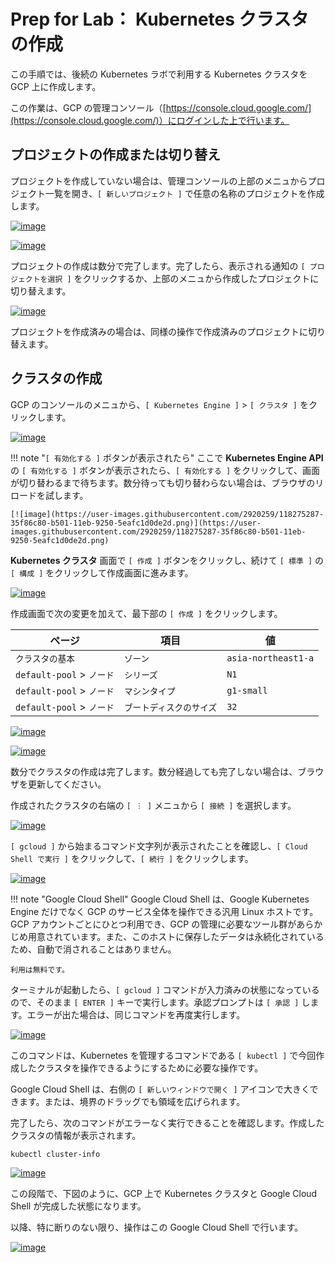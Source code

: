# Prep for Lab： Kubernetes クラスタの作成

この手順では、後続の Kubernetes ラボで利用する Kubernetes クラスタを GCP 上に作成します。

この作業は、GCP の管理コンソール（[https://console.cloud.google.com/](https://console.cloud.google.com/)）にログインした上で行います。

## プロジェクトの作成または切り替え

プロジェクトを作成していない場合は、管理コンソールの上部のメニュからプロジェクト一覧を開き、`[ 新しいプロジェクト ]` で任意の名称のプロジェクトを作成します。

[![image](https://user-images.githubusercontent.com/2920259/98776476-55b7b680-2432-11eb-931b-c09d96d858f8.png)](https://user-images.githubusercontent.com/2920259/98776476-55b7b680-2432-11eb-931b-c09d96d858f8.png)

[![image](https://user-images.githubusercontent.com/2920259/98776547-7a139300-2432-11eb-9847-75727262076f.png)](https://user-images.githubusercontent.com/2920259/98776547-7a139300-2432-11eb-9847-75727262076f.png)

プロジェクトの作成は数分で完了します。完了したら、表示される通知の `[ プロジェクトを選択 ]` をクリックするか、上部のメニュから作成したプロジェクトに切り替えます。

[![image](https://user-images.githubusercontent.com/2920259/98776725-d7a7df80-2432-11eb-86f8-56ca58101b75.png)](https://user-images.githubusercontent.com/2920259/98776725-d7a7df80-2432-11eb-86f8-56ca58101b75.png)

プロジェクトを作成済みの場合は、同様の操作で作成済みのプロジェクトに切り替えます。

## クラスタの作成

GCP のコンソールのメニュから、`[ Kubernetes Engine ]` > `[ クラスタ ]` をクリックします。

[![image](https://user-images.githubusercontent.com/2920259/99140182-b2a9ab80-2682-11eb-908d-febc94012712.png)](https://user-images.githubusercontent.com/2920259/99140182-b2a9ab80-2682-11eb-908d-febc94012712.png)

!!! note "`[ 有効化する ]` ボタンが表示されたら"
    ここで **Kubernetes Engine API** の `[ 有効化する ]` ボタンが表示されたら、`[ 有効化する ]` をクリックして、画面が切り替わるまで待ちます。数分待っても切り替わらない場合は、ブラウザのリロードを試します。

    [![image](https://user-images.githubusercontent.com/2920259/118275287-35f86c80-b501-11eb-9250-5eafc1d0de2d.png)](https://user-images.githubusercontent.com/2920259/118275287-35f86c80-b501-11eb-9250-5eafc1d0de2d.png)

**Kubernetes クラスタ** 画面で `[ 作成 ]` ボタンをクリックし、続けて `[ 標準 ]` の `[ 構成 ]` をクリックして作成画面に進みます。

[![image](https://user-images.githubusercontent.com/2920259/118276259-668cd600-b502-11eb-9689-b9de9bee69bd.png)](https://user-images.githubusercontent.com/2920259/118276259-668cd600-b502-11eb-9689-b9de9bee69bd.png)

作成画面で次の変更を加えて、最下部の `[ 作成 ]` をクリックします。

| ページ                    | 項目                     | 値                  |
| ------------------------- | ------------------------ | ------------------- |
| `クラスタの基本`          | `ゾーン`                 | `asia-northeast1-a` |
| `default-pool` > `ノード` | `シリーズ`               | `N1`                |
| `default-pool` > `ノード` | `マシンタイプ`           | `g1-small`          |
| `default-pool` > `ノード` | `ブートディスクのサイズ` | `32`                |

[![image](https://user-images.githubusercontent.com/2920259/99140420-4da38500-2685-11eb-91d4-e85bcfe6f380.png)](https://user-images.githubusercontent.com/2920259/99140420-4da38500-2685-11eb-91d4-e85bcfe6f380.png)

[![image](https://user-images.githubusercontent.com/2920259/99140441-7b88c980-2685-11eb-8297-d836f8a53f09.png)](https://user-images.githubusercontent.com/2920259/99140441-7b88c980-2685-11eb-8297-d836f8a53f09.png)

数分でクラスタの作成は完了します。数分経過しても完了しない場合は、ブラウザを更新してください。

作成されたクラスタの右端の `[ ︙ ]` メニュから `[ 接続 ]` を選択します。

[![image](https://user-images.githubusercontent.com/2920259/120878818-dd952600-c5f9-11eb-84ce-1fdab77a0607.png)](https://user-images.githubusercontent.com/2920259/120878818-dd952600-c5f9-11eb-84ce-1fdab77a0607.png)

`[ gcloud ]` から始まるコマンド文字列が表示されたことを確認し、`[ Cloud Shell で実行 ]` をクリックして、`[ 続行 ]` をクリックします。

[![image](https://user-images.githubusercontent.com/2920259/120878843-09181080-c5fa-11eb-9d35-af3943c33612.png)](https://user-images.githubusercontent.com/2920259/120878843-09181080-c5fa-11eb-9d35-af3943c33612.png)

!!! note "Google Cloud Shell"
    Google Cloud Shell は、Google Kubernetes Engine だけでなく GCP のサービス全体を操作できる汎用 Linux ホストです。GCP アカウントごとにひとつ利用でき、GCP の管理に必要なツール群があらかじめ用意されています。また、このホストに保存したデータは永続化されているため、自動で消されることはありません。

    利用は無料です。

ターミナルが起動したら、`[ gcloud ]` コマンドが入力済みの状態になっているので、そのまま `[ ENTER ]` キーで実行します。承認プロンプトは `[ 承認 ]` します。エラーが出た場合は、同じコマンドを再度実行します。

[![image](https://user-images.githubusercontent.com/2920259/99140665-146c1480-2687-11eb-8ddf-77a33df498ca.png)](https://user-images.githubusercontent.com/2920259/99140665-146c1480-2687-11eb-8ddf-77a33df498ca.png)

このコマンドは、Kubernetes を管理するコマンドである `[ kubectl ]` で今回作成したクラスタを操作できるようにするために必要な操作です。

Google Cloud Shell は、右側の `[ 新しいウィンドウで開く ]` アイコンで大きくできます。または、境界のドラッグでも領域を広げられます。

完了したら、次のコマンドがエラーなく実行できることを確認します。作成したクラスタの情報が表示されます。

```bash
kubectl cluster-info
```

[![image](https://user-images.githubusercontent.com/2920259/99140706-83e20400-2687-11eb-9ce2-991c865bb5bf.png)](https://user-images.githubusercontent.com/2920259/99140706-83e20400-2687-11eb-9ce2-991c865bb5bf.png)

この段階で、下図のように、GCP 上で Kubernetes クラスタと Google Cloud Shell が完成した状態になります。

以降、特に断りのない限り、操作はこの Google Cloud Shell で行います。

[![image](https://user-images.githubusercontent.com/2920259/99185260-f63c0c80-278b-11eb-9615-7cef5f2c8e55.png)](https://user-images.githubusercontent.com/2920259/99185260-f63c0c80-278b-11eb-9615-7cef5f2c8e55.png)
